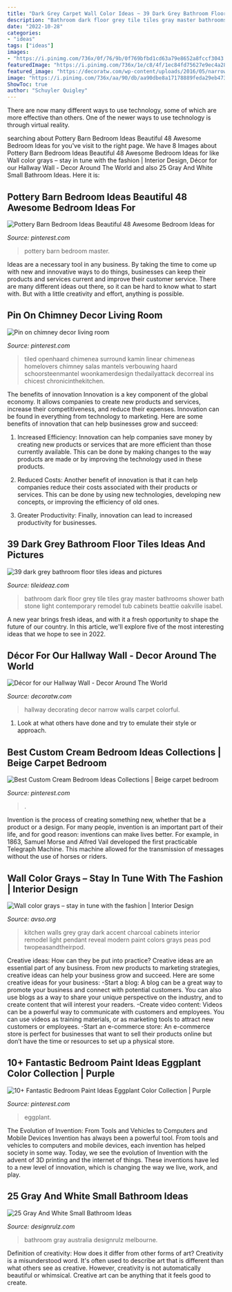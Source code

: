 ```yaml
---
title: "Dark Grey Carpet Wall Color Ideas ~ 39 Dark Grey Bathroom Floor Tiles Ideas And Pictures"
description: "Bathroom dark floor grey tile tiles gray master bathrooms shower bath stone light contemporary remodel tub cabinets beattie oakville isabel"
date: "2022-10-28"
categories:
- "ideas"
tags: ["ideas"]
images:
- "https://i.pinimg.com/736x/0f/76/9b/0f769bfbd1cd63a79e8652a8fccf3043.jpg"
featuredImage: "https://i.pinimg.com/736x/1e/c8/4f/1ec84fd75627e9ec4a287ae7fa8bccbb.jpg"
featured_image: "https://decoratw.com/wp-content/uploads/2016/05/narrow-hallway-decorating-ideas-with-green-walls-and-framed-wall-arts.jpg"
image: "https://i.pinimg.com/736x/aa/90/db/aa90dbe8a17178889feda29eb4737396.jpg"
ShowToc: true
author: "Schuyler Quigley"
---
```



There are now many different ways to use technology, some of which are more effective than others. One of the newer ways to use technology is through virtual reality.

	

		
searching about Pottery Barn Bedroom Ideas Beautiful 48 Awesome Bedroom Ideas for you've visit to the right page. We have 8 Images about Pottery Barn Bedroom Ideas Beautiful 48 Awesome Bedroom Ideas for like Wall color grays – stay in tune with the fashion | Interior Design, Décor for our Hallway Wall - Decor Around The World and also 25 Gray And White Small Bathroom Ideas. Here it is:
		
    
## Pottery Barn Bedroom Ideas Beautiful 48 Awesome Bedroom Ideas For

<img loading=lazy src="https://i.pinimg.com/736x/0f/76/9b/0f769bfbd1cd63a79e8652a8fccf3043.jpg" onerror="this.onerror=null;this.src='https://tse3.mm.bing.net/th?id=OIP.J97D0MKN1JN7DUUTp-PMmAHaLH&amp;pid=15.1';" alt="Pottery Barn Bedroom Ideas Beautiful 48 Awesome Bedroom Ideas for">

_Source: pinterest.com_

>pottery barn bedroom master. 

	

Ideas are a necessary tool in any business. By taking the time to come up with new and innovative ways to do things, businesses can keep their products and services current and improve their customer service. There are many different ideas out there, so it can be hard to know what to start with. But with a little creativity and effort, anything is possible.

    
## Pin On Chimney Decor Living Room

<img loading=lazy src="https://i.pinimg.com/736x/aa/90/db/aa90dbe8a17178889feda29eb4737396.jpg" onerror="this.onerror=null;this.src='https://tse4.mm.bing.net/th?id=OIP.tHVwzRcGM6Y5DuhqhzFhIQHaLK&amp;pid=15.1';" alt="Pin on chimney decor living room">

_Source: pinterest.com_

>tiled openhaard chimenea surround kamin linear chimeneas homelovers chimney salas mantels verbouwing haard schoorsteenmantel woonkamerdesign thedailyattack decorreal ins chicest chronicinthekitchen. 

	

The benefits of innovation
Innovation is a key component of the global economy. It allows companies to create new products and services, increase their competitiveness, and reduce their expenses. Innovation can be found in everything from technology to marketing. Here are some benefits of innovation that can help businesses grow and succeed:
1. Increased Efficiency: Innovation can help companies save money by creating new products or services that are more efficient than those currently available. This can be done by making changes to the way products are made or by improving the technology used in these products.

2. Reduced Costs: Another benefit of innovation is that it can help companies reduce their costs associated with their products or services. This can be done by using new technologies, developing new concepts, or improving the efficiency of old ones.

3. Greater Productivity: Finally, innovation can lead to increased productivity for businesses.

    
## 39 Dark Grey Bathroom Floor Tiles Ideas And Pictures

<img loading=lazy src="http://www.tileideaz.com/wp-content/uploads/2015/03/dark_grey_bathroom_floor_tiles_11.jpg" onerror="this.onerror=null;this.src='https://tse1.mm.bing.net/th?id=OIP.YvKmNmhTs-uElP9bvwxZJwHaLI&amp;pid=15.1';" alt="39 dark grey bathroom floor tiles ideas and pictures">

_Source: tileideaz.com_

>bathroom dark floor grey tile tiles gray master bathrooms shower bath stone light contemporary remodel tub cabinets beattie oakville isabel. 

	

A new year brings fresh ideas, and with it a fresh opportunity to shape the future of our country.  In this article, we'll explore five of the most interesting ideas that we hope to see in 2022. 

    
## Décor For Our Hallway Wall - Decor Around The World

<img loading=lazy src="https://decoratw.com/wp-content/uploads/2016/05/narrow-hallway-decorating-ideas-with-green-walls-and-framed-wall-arts.jpg" onerror="this.onerror=null;this.src='https://tse2.mm.bing.net/th?id=OIP.oOR6J-kupaBpFcUPEoJQaQHaKZ&amp;pid=15.1';" alt="Décor for our Hallway Wall - Decor Around The World">

_Source: decoratw.com_

>hallway decorating decor narrow walls carpet colorful. 

	

1. Look at what others have done and try to emulate their style or approach.

    
## Best Custom Cream Bedroom Ideas Collections | Beige Carpet Bedroom

<img loading=lazy src="https://i.pinimg.com/736x/1e/c8/4f/1ec84fd75627e9ec4a287ae7fa8bccbb.jpg" onerror="this.onerror=null;this.src='https://tse4.mm.bing.net/th?id=OIP.8bc7nRoLJldvujjrV7CBkAHaFj&amp;pid=15.1';" alt="Best Custom Cream Bedroom Ideas Collections | Beige carpet bedroom">

_Source: pinterest.com_

>. 

	

Invention is the process of creating something new, whether that be a product or a design. For many people, invention is an important part of their life, and for good reason: inventions can make lives better. For example, in 1863, Samuel Morse and Alfred Vail developed the first practicable Telegraph Machine. This machine allowed for the transmission of messages without the use of horses or riders.

    
## Wall Color Grays – Stay In Tune With The Fashion | Interior Design

<img loading=lazy src="https://www.avso.org/wp-content/uploads/2014/11/wall-color-grays-stay-in-tune-with-the-fashion-1415710023.jpg" onerror="this.onerror=null;this.src='https://tse4.mm.bing.net/th?id=OIP.s3WmK3QVGyzEK6QHEyzeZgHaLH&amp;pid=15.1';" alt="Wall color grays – stay in tune with the fashion | Interior Design">

_Source: avso.org_

>kitchen walls grey gray dark accent charcoal cabinets interior remodel light pendant reveal modern paint colors grays peas pod twopeasandtheirpod. 

	

Creative ideas: How can they be put into practice?
Creative ideas are an essential part of any business. From new products to marketing strategies, creative ideas can help your business grow and succeed. Here are some creative ideas for your business: 
-Start a blog: A blog can be a great way to promote your business and connect with potential customers. You can also use blogs as a way to share your unique perspective on the industry, and to create content that will interest your readers. 
-Create video content: Videos can be a powerful way to communicate with customers and employees. You can use videos as training materials, or as marketing tools to attract new customers or employees. 
-Start an e-commerce store: An e-commerce store is perfect for businesses that want to sell their products online but don’t have the time or resources to set up a physical store.

    
## 10+ Fantastic Bedroom Paint Ideas Eggplant Color Collection | Purple

<img loading=lazy src="https://i.pinimg.com/736x/45/00/8c/45008c58930c548d02d53bae03c5cb9a.jpg" onerror="this.onerror=null;this.src='https://tse2.mm.bing.net/th?id=OIP.Z9WwhY_oCZuKCX_P-wEm4gHaJ3&amp;pid=15.1';" alt="10+ Fantastic Bedroom Paint Ideas Eggplant Color Collection | Purple">

_Source: pinterest.com_

>eggplant. 

	

The Evolution of Invention: From Tools and Vehicles to Computers and Mobile Devices
Invention has always been a powerful tool. From tools and vehicles to computers and mobile devices, each invention has helped society in some way. Today, we see the evolution of Invention with the advent of 3D printing and the internet of things. These inventions have led to a new level of innovation, which is changing the way we live, work, and play.

    
## 25 Gray And White Small Bathroom Ideas

<img loading=lazy src="http://cdn.designrulz.com/wp-content/uploads/2015/07/bathroom-designrulz-31.jpg" onerror="this.onerror=null;this.src='https://tse4.mm.bing.net/th?id=OIP.rUFZsrsYrVYrddSxdBkwgQHaLH&amp;pid=15.1';" alt="25 Gray And White Small Bathroom Ideas">

_Source: designrulz.com_

>bathroom gray australia designrulz melbourne. 

	

Definition of creativity: How does it differ from other forms of art?
Creativity is a misunderstood word. It's often used to describe art that is different than what others see as creative. However, creativity is not automatically beautiful or whimsical. Creative art can be anything that it feels good to create.

